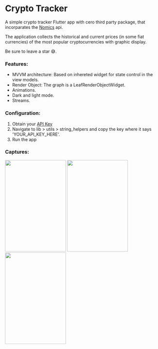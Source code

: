 # Crypto Tracker
A simple crypto tracker Flutter app with cero third party package, that incorparates the [Nomics](https://nomics.com/) api. 

The application collects the historical and current prices (in some fiat currencies) of the most popular cryptocurrencies with graphic display.

Be sure to leave a star :sweat_smile:.

### Features:
* MVVM architecture: Based on inhereted widget for state control in the view models.
* Render Object: The graph is a LeafRenderObjectWidget.
* Animations.
* Dark and light mode.
* Streams.

### Configuration:
1. Obtain your [API Key](https://p.nomics.com/cryptocurrency-bitcoin-api)
2. Navigate to lib > utils > string_helpers and copy the key where it says 'YOUR_API_KEY_HERE'.
3. Run the app

### Captures:


<img width="200" height="300" src="https://user-images.githubusercontent.com/70621340/119414434-69c35700-bca4-11eb-95a7-e9509dc86641.jpg">
<img width="200" height="300" src="https://user-images.githubusercontent.com/70621340/119414439-6b8d1a80-bca4-11eb-8d86-b3082f47ca38.jpg">
<img width="200" height="300" src="https://user-images.githubusercontent.com/70621340/119414442-6d56de00-bca4-11eb-815e-6f6610746e92.jpg">



